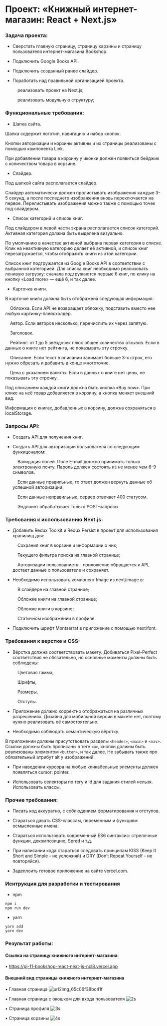 # Проект: «Книжный интернет-магазин: React + Next.js»

### Задача проекта:

+ Сверстать главную страницу, страницу карзины и страницу пользователя интернет-магазина Bookshop.

+ Подключить Google Books API.

+ Подключить созданный ранее слайдер.

+ Поработать над правильной организацией проекта.

  &nbsp;&nbsp;&nbsp; реализовать проект на Next.js;

  &nbsp;&nbsp;&nbsp; реализовать модульную структуру;

### Функциональные требования:

+ Шапка сайта.

Шапка содержит логотип, навигацию и набор кнопок.

Кнопки авторизации и корзины активны и их страницы реализованы с помощью компонента Link. 

При добавлении товара в корзину у иконки должен появиться бейджик с количеством товара в корзине.

+ Слайдер.

Под шапкой сайта располагается слайдер.

Слайдер автоматически должен пролистывать изображения каждые 3-5 секунд, а после последнего изображения вновь переключается на первое. Перелистывать изображения можно также с помощью точек под слайдером.

+ Список категорий и список книг.

Под слайдером в левой части экрана располагается список категорий. Активная категория должна быть выделена визуально.

По умолчанию в качестве активной выбрана первая категория в списке. Клик на неактивную категорию делает её активной, и список книг перезагружается, чтобы отобразить книги из этой категории.

Список книг подгружается из Google Books API в соответствии с выбранной категорией. Для списка книг необходимо реализовать ленивую загрузку: сначала подгружаются первые 6 книг, по клику на кнопку «Load more» — ещё 6, и так далее.

+ Карточка книги.

В карточке книги должна быть отображена следующая информация:

  &nbsp;&nbsp;&nbsp; Обложка. Если API не возвращает обложку, подставить вместо нее любую картинку-плейсхолдер.

  &nbsp;&nbsp;&nbsp; Автор. Если авторов несколько, перечислить их через запятую.

  &nbsp;&nbsp;&nbsp; Заголовок.

  &nbsp;&nbsp;&nbsp; Рейтинг: от 1 до 5 звёздочек плюс общее количество отзывов. Если в данных о книге нет рейтинга, не показывать эту строчку.

  &nbsp;&nbsp;&nbsp; Описание. Если текст в описании занимает больше 3-х строк, его нужно обрезать и добавить в конце многоточие.

  &nbsp;&nbsp;&nbsp; Цена с указанием валюты. Если в данных о книге нет цены, не показывать эту строчку.

Под описанием каждой книги должна быть кнопка «Buy now». При клике на неё товар добавляется в корзину, а кнопка меняет внешний вид.

Информация о книгах, добавленных в корзину, должна сохраняться в localStorage.

### Запросы API:

+ Создать API для получения книг.
  
+ Создать API для авторизации пользователя со следующим функицоналом:

  &nbsp;&nbsp;&nbsp; Валидация полей. Поле E-mail должно принимать только электронную почту. Пароль должен состоять из не менее чем 6-9 символов.

  &nbsp;&nbsp;&nbsp; Если данные правильные, то ответ должен вернуть данные об успешной авторизации.

  &nbsp;&nbsp;&nbsp; Если данные неправильные, сервер отвечает 400 статусом.

  &nbsp;&nbsp;&nbsp; Эндпоинт обрабатывает только POST-запросы.

### Требования к использованию Next.js:

+ Добавить Redux Toolkit и Redux Persist в проект для использования хранилищ для:

  &nbsp;&nbsp;&nbsp; Сохрания книг в корзине и информации о них;

  &nbsp;&nbsp;&nbsp; Текущего фильтра поиска на главной странице;

  &nbsp;&nbsp;&nbsp; Авторизации пользованиетя - приложение обращается к API, достает данные о пользователе и сохраняет.

+ Необходимо использовать компонент Image из next/image в:

  &nbsp;&nbsp;&nbsp; В слайдере на главной странице;

  &nbsp;&nbsp;&nbsp; Обложке книги на главной странице;

  &nbsp;&nbsp;&nbsp; Обложке книги в корзине;

  &nbsp;&nbsp;&nbsp; Статичном изображении в профиле.

+ Подключить шрифт Montserrat в приложение с помощью next/font.

### Требования к верстке и CSS:

+ Вёрстка должна соответствовать макету. Добиваться Pixel-Perfect соответствия не обязательно, но основные моменты должны быть соблюдены:

  &nbsp;&nbsp;&nbsp; Цветовая гамма,

  &nbsp;&nbsp;&nbsp; Шрифты,

  &nbsp;&nbsp;&nbsp; Размеры,

  &nbsp;&nbsp;&nbsp; Отступы.

+ Приложение должно корректно отображаться на различных разрешениях. Дизайна для мобильной версии в макете нет, поэтому нужно реализовать её самостоятельно.

+ Необходимо соблюдать семантическую вёрстку.

В приложении должны присутствовать разделы ``` <header> ```, ``` <main> ``` и ``` <nav> ```. Ссылки должны быть прописаны в теге ``` <a> ```, кнопки должны быть реализованы элементом ``` <button> ```, и так далее. Не забывать также про обязательный атрибут alt у изображений.

+ При наведении курсора на любые кликабельные элементы должен появляться cursor: pointer.

+ Использовать селекторы по тегу и id для задания стилей нельзя. Использовать классы.

### Прочие требования:

+ Писать код аккуратно, с соблюдением форматирования и отступов.

+ Стараться давать CSS-классам, переменным и функциям осмысленные имена.

+ Стараться использовать современный ES6 синтаксис: стрелочные функции, декомпозицию, Spred и т.д.

+ При написании кода стараться следовать принципам KISS (Keep It Short and Simple - не усложняй) и DRY (Don’t Repeat Yourself - не повторяйся).
  
+ Задеплоить готовое приложение на сайте vercel.com.

### Иснтрукция для разработки и тестирования

+ npm

```
npm i
npm run dev
```
+ yarn

```
yarn add
yarn dev
```

### Результат работы:

#### Ссылка на страницу книжного интернет-магазина:

• https://pj-11-bookshop-react-next-js-ncl8.vercel.app

#### Внешний вид страницы книжного интернет-магазина

• Главная страница 
![url2img_65c06f38bc41f](https://github.com/ParamonovIvan/PJ-11_Bookshop_React-Next.js/assets/131868856/38a2402d-1074-4a40-86e9-1a342d0a061d)

• Главная страница с окошком для входа пользователя
![2s](https://github.com/ParamonovIvan/PJ-11_Bookshop_React-Next.js/assets/131868856/9ff80ff9-9996-4b96-8d5f-2ea0603f3c2f)

• Страница профиля
![3s](https://github.com/ParamonovIvan/PJ-11_Bookshop_React-Next.js/assets/131868856/028d2682-f334-481e-a682-b507b2597f4b)

• Страница корзины
![4s](https://github.com/ParamonovIvan/PJ-11_Bookshop_React-Next.js/assets/131868856/60ff7c18-4fd9-47cb-9a21-563874d9092f)
